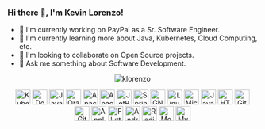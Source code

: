 ### Hi there 👋, I'm Kevin Lorenzo!

- 🔭 I'm currently working on PayPal as a Sr. Software Engineer.
- 🌱 I'm currently learning more about Java, Kubernetes, Cloud Computing, etc.
- 👯 I'm looking to collaborate on Open Source projects.
- 💬 Ask me something about Software Development.

<p align="center">
  <img src="https://komarev.com/ghpvc/?username=klorenzo&color=blue&style=flat-square&label=Profile%20Views" alt="klorenzo" />
</p>

<p align="center">
  <img src="https://www.vectorlogo.zone/logos/kubernetes/kubernetes-icon.svg" alt="Kubernetes" width="30" />
  <img src="https://www.vectorlogo.zone/logos/docker/docker-icon.svg" alt="Docker" width="30" />
  <img src="https://www.vectorlogo.zone/logos/java/java-icon.svg" alt="Java" width="30" />
  <img src="https://www.vectorlogo.zone/logos/oracle/oracle-icon.svg" alt="Oracle" width="30" />
  <img src="https://www.vectorlogo.zone/logos/apache_tomcat/apache_tomcat-icon.svg" alt="Apache Tomcat" width="30" />
  <img src="https://www.vectorlogo.zone/logos/apache/apache-icon.svg" alt="Apache" width="30" />
  <img src="https://www.vectorlogo.zone/logos/jetbrains/jetbrains-icon.svg" alt="JetBrains" width="30" />
  <img src="https://www.vectorlogo.zone/logos/springio/springio-icon.svg" alt="Spring" width="30" />
  <img src="https://www.vectorlogo.zone/logos/gnu/gnu-icon.svg" alt="GNU" width="30" />
  <img src="https://www.vectorlogo.zone/logos/linux/linux-icon.svg" alt="Linux" width="30" />
  <img src="https://www.vectorlogo.zone/logos/microsoft/microsoft-icon.svg" alt="Microsoft" width="30" />
  <img src="https://www.vectorlogo.zone/logos/javascript/javascript-icon.svg" alt="JavaScript" width="30" />
  <img src="https://www.vectorlogo.zone/logos/w3_html5/w3_html5-icon.svg" alt="HTML5" width="30" />
  <img src="https://www.vectorlogo.zone/logos/github/github-icon.svg" alt="GitHub" width="30" />
  <img src="https://www.vectorlogo.zone/logos/git-scm/git-scm-icon.svg" alt="Git" width="30" />
  <img src="https://www.vectorlogo.zone/logos/apple/apple-icon.svg" alt="Apple" width="30" />
  <img src="https://www.vectorlogo.zone/logos/flutterio/flutterio-icon.svg" alt="Flutter" width="30" />
  <img src="https://www.vectorlogo.zone/logos/android/android-official.svg" alt="Android" width="30" />
  <img src="https://www.vectorlogo.zone/logos/redis/redis-icon.svg" alt="Redis" width="30" />
  <img src="https://www.vectorlogo.zone/logos/mongodb/mongodb-icon.svg" alt="MongoDB" width="30" />
  <img src="https://www.vectorlogo.zone/logos/mysql/mysql-icon.svg" alt="MySQL" width="30" />
</p>

<!--
**klorenzo/klorenzo** is a ✨ _special_ ✨ repository because its `README.md` (this file) appears on your GitHub profile.
-->
